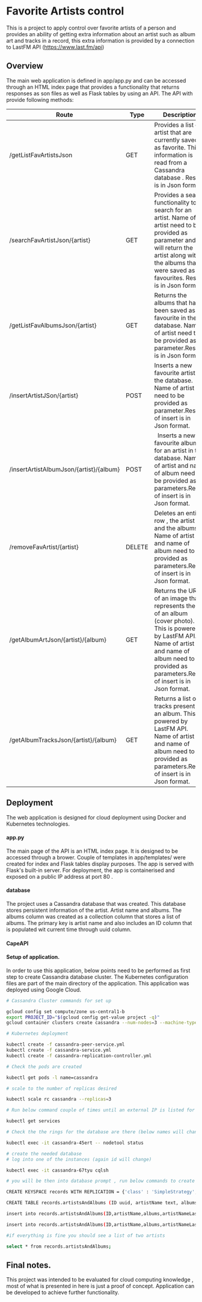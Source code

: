 # Favorite Artists control 

This is a project to apply control over favorite artists of a person and provides an ability of getting extra information about an artist such as album art and tracks in a record, this extra information is provided by a connection to LastFM API (https://www.last.fm/api)

## Overview

The main web application is defined in app/app.py and can be accessed through an HTML index page that provides a functionality that returns responses as son files as well as Flask tables by using an API. The  API with provide following methods:

Route | Type | Description
---|---|---
/getListFavArtistsJson | GET | Provides a list of artist that are currently saved as favorite. This information is read from a Cassandra database . Result is in Json format.
/searchFavArtistJson/{artist} | GET | Provides a search functionality to search for an artist. Name of artist need to be provided as parameter and will return the artist along with the albums that were saved as favourites. Result is in Json format.
/getListFavAlbumsJson/{artist}  | GET | Returns the albums that have been saved as favourite in the database. Name of artist need to be provided as parameter.Result is in Json format.
/insertArtistJSon/{artist}  | POST | Inserts a new favourite artist in the database. Name of artist need to be provided as parameter.Result of insert is in Json format.
/insertArtistAlbumJson/{artist}/{album} | POST |  Inserts a new favourite album for an artist in the database. Name of artist and name of album need to be provided as parameters.Result of insert is in Json format.
/removeFavArtist/{artist} | DELETE | Deletes an entire row , the artist and the albums. Name of artist and name of album need to be provided as parameters.Result of insert is in Json format.
/getAlbumArtJson/{artist}/{album} |  GET |  Returns the URL of an image that represents the art of an album (cover photo). This is powered by LastFM API. Name of artist and name of album need to be provided as parameters.Result of insert is in Json format.
/getAlbumTracksJson/{artist}/{album} | GET | Returns a list of tracks present in an album. This is powered by LastFM API. Name of artist and name of album need to be provided as parameters.Result of insert is in Json format.

 
## Deployment

The web application is designed for cloud deployment using Docker and Kubernetes technologies.

#### app.py

The main page of the API is an HTML index page. It is designed to be accessed through a brower. Couple of templates in app/templates/ were created for index and Flask tables display purposes. The app is served with Flask's built-in server. For deployment, the app is containerised and exposed on a public IP address at port 80 .


#### database

The project uses a Cassandra database that was created. This database stores persistent information of the artist. Artist name and albums. The albums column was created as a collection column that stores a list of albums. The primary key is artist name and also includes an ID column that is populated wit current time through uuid column.

#### CapeAPI

#### Setup of application.
 
In order to use this application, below points need to be performed as first step to create Cassandra database cluster. The Kubernetes configuration files are part of the main directory of the application. This application was deployed using Google Cloud.
 
 ```bash
# Cassandra Cluster commands for set up
 
gcloud config set compute/zone us-central1-b
export PROJECT_ID="$(gcloud config get-value project -q)"
gcloud container clusters create cassandra --num-nodes=3 --machine-type "n1-standard-2"
 
# Kubernetes deployment
 
kubectl create -f cassandra-peer-service.yml 
kubectl create -f cassandra-service.yml 
kubectl create -f cassandra-replication-controller.yml

# Check the pods are created

kubectl get pods -l name=cassandra

# scale to the number of replicas desired

kubectl scale rc cassandra --replicas=3

# Run below command couple of times until an external IP is listed for database. (You will see waiting for sometime)

kubectl get services
 
# Check the the rings for the database are there (below names will change) 
 
kubectl exec -it cassandra-45ert -- nodetool status

# create the needed database 
# log into one of the instances (again id will change)

kubectl exec -it cassandra-67tyu cqlsh

# you will be then into database prompt , run below commands to create the actual DB

CREATE KEYSPACE records WITH REPLICATION = {'class' : 'SimpleStrategy', 'replication_factor' : 1};

CREATE TABLE records.artistsAndAlbums (ID uuid, artistName text, albums list<text> ,artistNameLastFM text, PRIMARY KEY (artistName));

insert into records.artistsAndAlbums(ID,artistName,albums,artistNameLastFM) values(now(), 'Radiohead' ,['The King of Limbs','OK Computer'], 'radiohead' );

insert into records.artistsAndAlbums(ID,artistName,albums,artistNameLastFM) values(now(), 'Portishead' , [ 'Dummy','Third'],'portishead' );

#if everything is fine you should see a list of two artists

select * from records.artistsAndAlbums;

 ```
 
## Final notes.

This project was intended to be evaluated for cloud computing knowledge , most of what is presented in here is just a proof of concept. Application can be developed to achieve further functionality.


